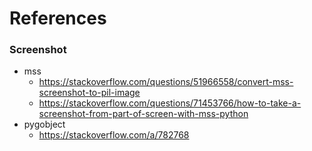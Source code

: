 # References

### Screenshot
- mss
    - https://stackoverflow.com/questions/51966558/convert-mss-screenshot-to-pil-image
    - https://stackoverflow.com/questions/71453766/how-to-take-a-screenshot-from-part-of-screen-with-mss-python
- pygobject
    - https://stackoverflow.com/a/782768